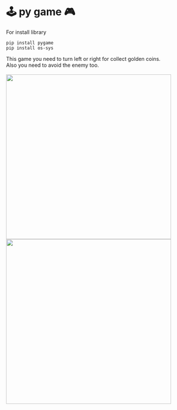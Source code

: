 # 🕹️ py game 🎮
For install library

```
pip install pygame
pip install os-sys
```
This game you need to turn left or right for collect golden coins.
<br>
Also you need to avoid the enemy too.
<br>
<br>
<img height="450" src="https://cdn.discordapp.com/attachments/627202547962347552/1048630095390179458/Screenshot_2022-12-03_230102.png">
<img height="450" src="https://cdn.discordapp.com/attachments/627202547962347552/1048630094958186526/Screenshot_2022-12-03_230113.png">
